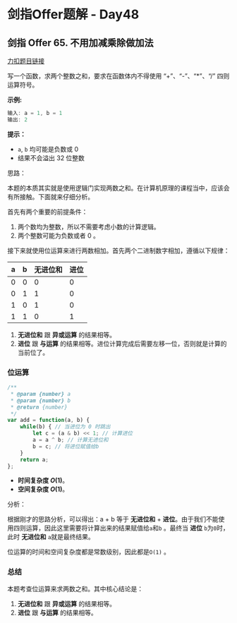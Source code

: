 # **剑指Offer题解 - Day48**

## 剑指 Offer 65. 不用加减乘除做加法

[力扣题目链接](https://leetcode-cn.com/leetbook/read/illustration-of-algorithm/5vz6d1/)

写一个函数，求两个整数之和，要求在函数体内不得使用 “+”、“-”、“*”、“/” 四则运算符号。

**示例:**

```jsx
输入: a = 1, b = 1
输出: 2
```

**提示：**

- `a`, `b` 均可能是负数或 0
- 结果不会溢出 32 位整数

思路：

本题的本质其实就是使用逻辑门实现两数之和。在计算机原理的课程当中，应该会有所接触。下面就来仔细分析。

首先有两个重要的前提条件：

1. 两个数均为整数，所以不需要考虑小数的计算逻辑。
2. 两个整数可能为负数或者 0 。

接下来就使用位运算来进行两数相加。首先两个二进制数字相加，遵循以下规律：

| a | b | 无进位和 | 进位 |
| --- | --- | --- | --- |
| 0 | 0 | 0 | 0 |
| 0 | 1 | 1 | 0 |
| 1 | 0 | 1 | 0 |
| 1 | 1 | 0 | 1 |

1. **无进位和** 跟 **异或运算** 的结果相等。
2. **进位** 跟 **与运算** 的结果相等。进位计算完成后需要左移一位，否则就是计算的当前位了。

### 位运算

```jsx
/**
 * @param {number} a
 * @param {number} b
 * @return {number}
 */
var add = function(a, b) {
    while(b) { // 当进位为 0 时跳出
        let c = (a & b) << 1; // 计算进位
        a = a ^ b; // 计算无进位和
        b = c; // 将进位赋值给b
    }
    return a;
};
```

- **时间复杂度 *O*(1)**。
- **空间复杂度 *O*(1)**。

分析：

根据刚才的思路分析，可以得出：a + b 等于 **无进位和** + **进位**。由于我们不能使用四则运算，因此这里需要将计算出来的结果赋值给`a`和`b` 。最终当 **进位** `b`为`0`时，此时 **无进位和** `a`就是最终结果。

位运算的时间和空间复杂度都是常数级别，因此都是`O(1)` 。

### 总结

本题考查位运算来求两数之和。其中核心结论是：

1. **无进位和** 跟 **异或运算** 的结果相等。
2. **进位** 跟 **与运算** 的结果相等。
